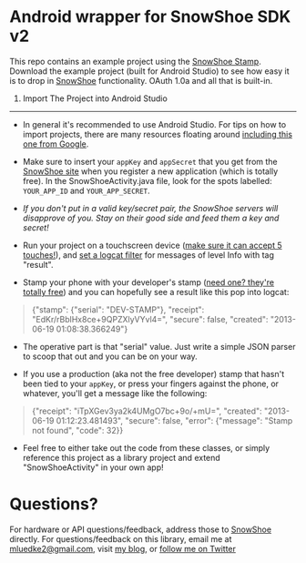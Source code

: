 Android wrapper for SnowShoe SDK v2
===============================

This repo contains an example project using the [SnowShoe Stamp](http://www.snowshoestamp.com). Download the example project (built for Android Studio) to see how easy it is to drop in [SnowShoe](http://www.snowshoestamp.com) functionality. OAuth 1.0a and all that is built-in.

1. Import The Project into Android Studio
-----------------------------------------

* In general it's recommended to use Android Studio. For tips on how to import projects, there are many resources floating around [including this one from Google](http://developer.android.com/sdk/installing/migrate.html).

* Make sure to insert your `appKey` and `appSecret` that you get from the [SnowShoe site](http://www.snowshoestamp.com) when you register a new application (which is totally free). In the SnowShoeActivity.java file, look for the spots labelled: `YOUR_APP_ID` and `YOUR_APP_SECRET`.

* *If you don't put in a valid key/secret pair, the SnowShoe servers will disapprove of you. Stay on their good side and feed them a key and secret!*

* Run your project on a touchscreen device ([make sure it can accept 5 touches!](https://play.google.com/store/apps/details?id=com.batterypoweredgames.mtvistest&hl=en)), and [set a logcat filter](https://developer.android.com/tools/help/logcat.html) for messages of level Info with tag "result".

* Stamp your phone with your developer's stamp ([need one? they're totally free](https://beta.snowshoestamp.com/get_started/)) and you can hopefully see a result like this pop into logcat:

>{"stamp": {"serial": "DEV-STAMP"}, "receipt": "EdKr/rBblHx8ce+9QPZXlyVYvl4=",
> "secure": false, "created": "2013-06-19 01:08:38.366249"}

* The operative part is that "serial" value. Just write a simple JSON parser to scoop that out and you can be on your way.

* If you use a production (aka not the free developer) stamp that hasn't been tied to your `appKey`, or press your fingers against the phone, or whatever, you'll get a message like the following:

>{"receipt": "iTpXGev3ya2k4UMgO7bc+9o/+mU=", "created": "2013-06-19 01:12:23.481493",
> "secure": false, "error": {"message": "Stamp not found", "code": 32}}

* Feel free to either take out the code from these classes, or simply reference this project as a library project and extend "SnowShoeActivity" in your own app!

Questions?
==========

For hardware or API questions/feedback, address those to [SnowShoe](http://www.snowshoestamp.com) directly. For questions/feedback on this library, email me at mluedke2@gmail.com, visit [my blog](http://www.mattluedke.com), or [follow me on Twitter](https://twitter.com/matt_luedke)
